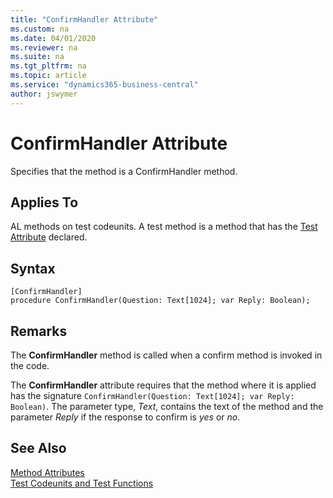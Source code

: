 ```yaml
---
title: "ConfirmHandler Attribute"
ms.custom: na
ms.date: 04/01/2020
ms.reviewer: na
ms.suite: na
ms.tgt_pltfrm: na
ms.topic: article
ms.service: "dynamics365-business-central"
author: jswymer
---
```


# ConfirmHandler Attribute

Specifies that the method is a ConfirmHandler method.

## Applies To  
AL methods on test codeunits. A test method is a method that has the [Test Attribute](devenv-test-attribute.md) declared. 

## Syntax  
  
```  
[ConfirmHandler]
procedure ConfirmHandler(Question: Text[1024]; var Reply: Boolean);
```    

## Remarks
The **ConfirmHandler** method is called when a confirm method is invoked in the code.

The **ConfirmHandler** attribute requires that the method where it is applied has the signature `ConfirmHandler(Question: Text[1024]; var Reply: Boolean)`. The parameter type, *Text*,  contains the text of the method and the parameter *Reply* if the response to confirm is *yes* or *no*.

## See Also  
[Method Attributes](devenv-method-attributes.md)  
[Test Codeunits and Test Functions](../devenv-test-codeunits-and-test-methods.md)